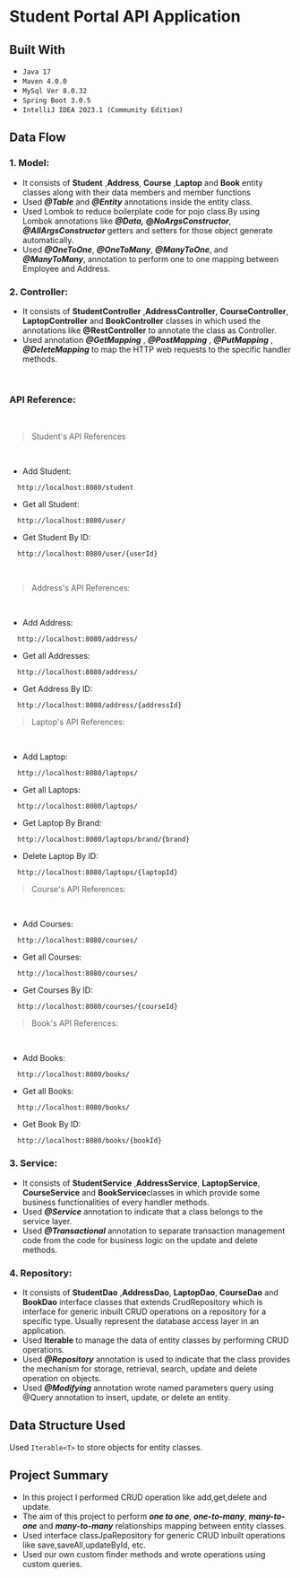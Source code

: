 # Student Portal API Application


## Built With
* `Java 17`
* `Maven 4.0.0`
* `MySql Ver 8.0.32`
* `Spring Boot 3.0.5`
* `IntelliJ IDEA 2023.1 (Community Edition)`

## Data Flow

### 1. Model:
* It consists of **Student** ,**Address**, **Course** ,**Laptop** and **Book** entity classes along with their data members and member functions
* Used **_@Table_** and **_@Entity_** annotations inside the entity class.
* Used Lombok to reduce boilerplate code for pojo class.By using Lombok annotations like _**@Data,**_ **@_NoArgsConstructor_**, **_@AllArgsConstructor_** getters and setters for those object generate automatically.
* Used **_@OneToOne_**, **_@OneToMany_**, **_@ManyToOne_**, and  **_@ManyToMany_**, annotation to perform one to one mapping between Employee and Address.

### 2. Controller:
* It consists of  **StudentController** ,**AddressController**, **CourseController**, **LaptopController** and **BookController** classes in which used the annotations like **@RestController** to annotate the class as Controller.
* Used annotation **_@GetMapping_** , **_@PostMapping_** , **_@PutMapping_** , **_@DeleteMapping_** to map the HTTP web requests to the specific handler methods.

<br>

### API Reference:
<br>

>Student's API References
<br>

* Add Student:
```*.sh-session
  http://localhost:8080/student
```

* Get all Student:
```*.sh-session
  http://localhost:8080/user/
```

* Get Student By ID:
```*.sh-session
  http://localhost:8080/user/{userId}
```

<br>

>Address's API References:
<br>

* Add Address:
```*.sh-session
  http://localhost:8080/address/
```

* Get all Addresses:
```*.sh-session
  http://localhost:8080/address/
```

* Get Address By ID:
```*.sh-session
  http://localhost:8080/address/{addressId}
```


>Laptop's API References:
<br>

* Add Laptop:
```*.sh-session
  http://localhost:8080/laptops/
```

* Get all Laptops:
```*.sh-session
  http://localhost:8080/laptops/
```

* Get Laptop By Brand:
```*.sh-session
  http://localhost:8080/laptops/brand/{brand}
```

* Delete Laptop By ID:
```*.sh-session
  http://localhost:8080/laptops/{laptopId}
```


>Course's API References:
<br>

* Add Courses:
```*.sh-session
  http://localhost:8080/courses/
```

* Get all Courses:
```*.sh-session
  http://localhost:8080/courses/
```

* Get Courses By ID:
```*.sh-session
  http://localhost:8080/courses/{courseId}
```

>Book's API References:
<br>

* Add Books:
```*.sh-session
  http://localhost:8080/books/
```

* Get all Books:
```*.sh-session
  http://localhost:8080/books/
```

* Get Book By ID:
```*.sh-session
  http://localhost:8080/books/{bookId}
```

### 3. Service:
* It consists of **StudentService** ,**AddressService**, **LaptopService**, **CourseService** and **BookService**classes in which provide some business functionalities of every handler methods.
* Used _**@Service**_ annotation to indicate that a class belongs to the service layer.
* Used **_@Transactional_** annotation to separate transaction management code from the code for business logic on the update and delete methods.

### 4. Repository:
* It consists of **StudentDao** ,**AddressDao**, **LaptopDao**, **CourseDao** and **BookDao** interface classes that extends CrudRepository which is interface for generic inbuilt CRUD operations on a repository for a specific type. Usually represent the database access layer in an application.
* Used **Iterable** to manage the data of entity classes by performing CRUD operations.
* Used _**@Repository**_ annotation is used to indicate that the class provides the mechanism for storage, retrieval, search, update and delete operation on objects.
* Used _**@Modifying**_ annotation wrote named parameters query using @Query annotation to insert, update, or delete an entity.

## Data Structure Used
Used `Iterable<T>` to store objects for entity classes.

## Project Summary
* In this project I performed CRUD operation like add,get,delete and update.<br/>
* The aim of this project to perform **_one to one_**, **_one-to-many_**, **_many-to-one_** and **_many-to-many_** relationships mapping between entity classes.
* Used interface classJpaRepository  for generic CRUD inbuilt operations like save,saveAll,updateById, etc.
* Used our own custom finder methods and wrote operations using custom queries.
